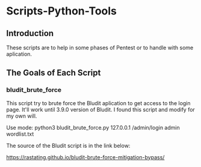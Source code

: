 # Scripts-Python-Tools

## Introduction
These scripts are to help in some phases of Pentest or to handle with some aplication.

## The Goals of Each Script

### bludit_brute_force
This script try to brute force the Bludit aplication to get access to the login page. 
It'll work until 3.9.0 version of Bludit. I found this script and modify for my own will. 

Use mode: python3 bludit_brute_force.py 127.0.0.1 /admin/login admin wordlist.txt

The source of the Bludit script is in the link below:

https://rastating.github.io/bludit-brute-force-mitigation-bypass/